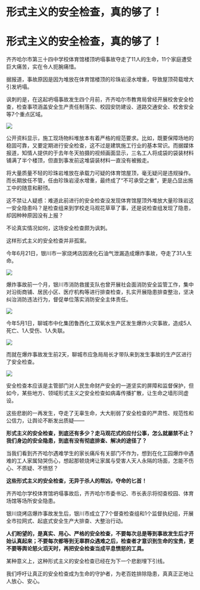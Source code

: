 # 形式主义的安全检查，真的够了！

# 形式主义的安全检查，真的够了！

齐齐哈尔市第三十四中学校体育馆楼顶坍塌事故夺走了11人的生命，11个家庭遭受巨大痛苦，实在令人扼腕痛惜。

据报道，事故原因是因为堆放在体育馆楼顶的珍珠岩浸水增重，导致屋顶荷载增大引发坍塌。

讽刺的是，在这起坍塌事故发生四个月前，齐齐哈尔市教育局曾经开展校舍安全检查，检查事项涵盖安全生产责任制落实、校园安防建设、道路交通安全、校舍安全等7个重点区域。

![](https://inews.gtimg.com/om_bt/ObrzgRPLUS8E1SZRHs6CmSDDR7bF8CcznfCdSOMnkuSRQAA/1000)

公开资料显示，施工现场物料堆放本有着严格的规范要求。比如，既要保障场地的稳固可靠，又要定期进行安全检查，这不过是建筑施工行业的基本常识。而据媒体报道，知情人提供的于去年冬天拍摄的视频画面显示，三名工人将成袋的袋装材料铺满了半个楼顶，但直到事发前这堆袋装材料一直没有被搬走。

将大量质量不轻的珍珠岩堆放在承载力可疑的体育馆屋顶，毫无疑问是违规操作。而长期放任不管，任由珍珠岩浸水增重，最终成了“不可承受之重”，更是凸显出施工中的随意和颟顸。

这不禁让人疑惑：难道此前进行的安全检查没发现体育馆屋顶外堆放大量珍珠岩这一安全隐患吗？是检查组来到学校走马观花草草了事，还是说检查组发现了隐患，却因种种原因没有上报？

不论真实情况如何，这场安全检查颇为讽刺。

这样形式主义的安全检查并非孤案。

今年6月21日，银川市一家烧烤店因液化石油气泄漏造成爆炸事故，夺走了31人生命。

![](https://inews.gtimg.com/om_bt/O7YkOAQ13UJZETkmdyguq96hoFzevECma5xzOwiuU9uN4AA/1000)

爆炸事故前一个月，银川市消防救援支队也曾开展社会面消防安全监管工作，集中对沿街商铺、居民小区、医疗机构等进行排查检查，扎实开展隐患排查整治，坚决纠治消防违法行为，督促单位落实消防安全主体责任。

![](https://inews.gtimg.com/om_bt/OTGNEvbUJw_GHRuAB0AaylwU1T7xLmWidkP8V6lKdt2k0AA/1000)

今年5月1日，聊城市中化集团鲁西化工双氧水生产区发生爆炸火灾事故，造成5人死亡、1人受伤、1人失联。

![](https://inews.gtimg.com/om_bt/OXlUDsF1yV7g18xzyF4iLdSg3UA0NL8LnPE_qSrvNXb3kAA/1000)

而就在爆炸事故发生前2天，聊城市应急局局长才带队来到发生事故的生产区进行了安全检查。

![](https://inews.gtimg.com/om_bt/OWvqlVqs4sdqhp5lBeJZLwDhLN3MSWuinKjvgAgslBvJIAA/1000)

安全检查本应该是主管部门对人民生命财产安全的一道坚实的屏障和监督保护，但如今，某些地方、领域形式主义之安全检查如病毒传播扩散，让生命之墙形同虚设。

这些悲剧的一再发生，夺走了无辜生命，大大削弱了安全检查的严肃性、规范性和公信力，让舆论不断发出质疑——

**形式主义的安全检查，到底还有多少？走马观花式的应付公事，怎么就屡禁不止？我们身边的安全隐患，到底有没有彻底排查、解决的途径了？**

当我们看到齐齐哈尔遇难学生的家长痛斥有关部门不作为，想到在化工园爆炸中遇难的工人家属恸哭伤心，想起那顿烧烤让家属与受害人天人永隔的场面，怎能不伤心、不质疑、不愤怒？

**这些形式主义的安全检查，无异于杀人的帮凶，夺命的匕首！**

齐齐哈尔学校体育馆坍塌事故后，齐齐哈尔市委书记、市长表示将彻查校园、体育场馆等场所安全隐患。

银川烧烤店爆炸事故发生后，银川市成立了7个督查检查组和1个监督执纪组，开展全市拉网式、起底式安全生产大排查、大整治行动。

**人们盼望的，是真实、用心、严格的安全检查，不要每次总是等到事故发生后才开始认真起来；不要每次都等到无辜群众遇难之后，检查者才意识到生命的宝贵，更不要等舆论怒火滔天时，再把安全检查当成平息愤怒的工具。**

某种意义上，这种形式主义的安全检查已经在为下一个悲剧埋下引线。

我们呼吁让真正的安全检查成为生命的守护者，为老百姓排除隐患，真真正正地让人放心、安心。

